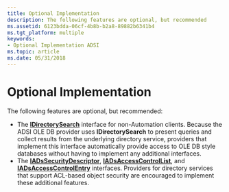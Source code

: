 ```yaml
---
title: Optional Implementation
description: The following features are optional, but recommended
ms.assetid: 6123bdda-06cf-4b8b-b2a8-89882b6341b4
ms.tgt_platform: multiple
keywords:
- Optional Implementation ADSI
ms.topic: article
ms.date: 05/31/2018
---
```


# Optional Implementation

The following features are optional, but recommended:

-   The [**IDirectorySearch**](/windows/desktop/api/Iads/nn-iads-idirectorysearch) interface for non-Automation clients. Because the ADSI OLE DB provider uses **IDirectorySearch** to present queries and collect results from the underlying directory service, providers that implement this interface automatically provide access to OLE DB style databases without having to implement any additional interfaces.
-   The [**IADsSecurityDescriptor**](/windows/desktop/api/Iads/nn-iads-iadssecuritydescriptor), [**IADsAccessControlList**](/windows/desktop/api/Iads/nn-iads-iadsaccesscontrollist), and [**IADsAccessControlEntry**](/windows/desktop/api/Iads/nn-iads-iadsaccesscontrolentry) interfaces. Providers for directory services that support ACL-based object security are encouraged to implement these additional features.

 

 




